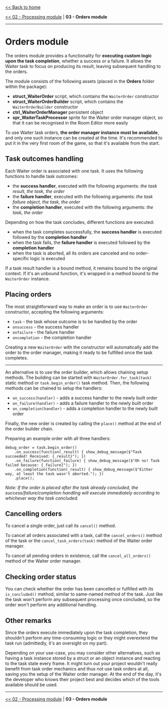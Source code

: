 [<< Back to home](https://github.com/Alphish/gm-waiter)

[<< 02 - Processing module](/Docs/Overview/02%20-%20Processing%20module.md) | **03 - Orders module**

-----

# Orders module

The orders module provides a functionality for **executing custom logic upon the task completion**, whether a success or a failure. It allows the Waiter task to focus on producing its result, leaving subsequent handling to the orders.

The module consists of the following assets (placed in the **Orders** folder within the package):
- **struct_WaiterOrder** script, which contains the `WaiterOrder` constructor
- **struct_WaiterOrderBuilder** script, which contains the `WaiterOrderBuilder` constructor
- **ctrl_WaiterOrderManager** persistent object
- **spr_WaiterTaskProcessor** sprite for the Waiter order manager object, so that it can be recognised in the Room Editor more easily

To use Waiter task orders, **the order manager instance must be available**, and only one such instance can be created at the time. It's recommended to put it in the very first room of the game, so that it's available from the start.

## Task outcomes handling

Each Waiter order is associated with one task. It uses the following functions to handle task outcomes:
- the **success handler**, executed with the following arguments: *the task result, the task, the order*
- the **failure handler**, executed with the following arguments: *the task failure object, the task, the order*
- the **completion handler**, executed with the following arguments: *the task, the order*

Depending on how the task concludes, different functions are executed:
- when the task completes successfully, the **success handler** is executed followed by the **completion handler**
- when the task fails, the **failure handler** is executed followed by the **completion handler**
- when the task is aborted, all its orders are canceled and no order-specific logic is executed

If a task result handler is a bound method, it remains bound to the original context. If it's an unbound function, it's wrapped in a method bound to the `WaiterOrder` instance.

## Placing orders

The most straightforward way to make an order is to use `WaiterOrder` constructor, accepting the following arguments:
- `task` - the task whose outcome is to be handled by the order
- `onsuccess` - the success handler
- `onfailure` - the failure handler
- `oncompletion` - the completion handler

Creating a new `WaiterOrder` with the constructor will automatically add the order to the order manager, making it ready to be fulfilled once the task completes.

-----

An alternative is to use the order builder, which allows chaining setup methods. The building can be started with `WaiterOrder.for_task(task)` static method or `task.begin_order()` task method. Then, the following methods can be chained to setup the handlers:
- `on_success(handler)` - adds a success handler to the newly built order
- `on_failure(handler)` - adds a failure handler to the newly built order
- `on_completion(handler)` - adds a completion handler to the newly built order

Finally, the new order is created by calling the `place()` method at the end of the order builder chain.

Preparing an example order with all three handlers:
```gml
debug_order = task.begin_order()
    .on_success(function(_result) { show_debug_message($"Task succeeded! Received: {_result}"); })
    .on_failure(function(_failure) { show_debug_message($"Oh no! Task failed because: {_failure}"); })
    .on_completion(function(_result) { show_debug_message($"Either way, at least the task wasn't aborted."); })
    .place();
```

*Note: If the order is placed after the task already concluded, the success/failure/completion handling will execute immediately according to whichever way the task concluded.*

## Cancelling orders

To cancel a single order, just call its `cancel()` method.

To cancel all orders associated with a task, call the `cancel_orders()` method of the task or the `cancel_task_orders(task)` method of the Waiter order manager.

To cancel all pending orders in existence, call the `cancel_all_orders()` method of the Waiter order manager.

## Checking order status

You can check whether the order has been cancelled or fulfilled with its `is_concluded()` method, similar to same-named method of the task. Just like the task won't perform any subsequent processing once concluded, so the order won't perform any additional handling.

## Other remarks

Since the orders execute immediately upon the task completion, they shouldn't perform any time-consuming logic or they might overextend the task run (admittedly, it's an oversight on my part).

Depending on your use-case, you may consider other alternatives, such as having a task instance stored by a struct or an object instance and reacting to the task state every frame. It might turn out your project wouldn't really benefit from task order mechanics and thus not use task orders at all, saving you the setup of the Waiter order manager. At the end of the day, it's the developer who knows their project best and decides which of the tools available should be used.

-----

[<< 02 - Processing module](/Docs/Overview/02%20-%20Processing%20module.md) | **03 - Orders module**